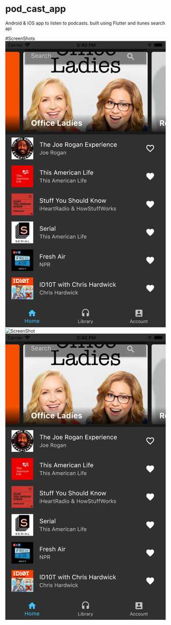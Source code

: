 # pod_cast_app
 Android & iOS app to listen to podcasts. built using Flutter and itunes search api
 
#ScreenShots
![image](podIOSHome.png)
![ScreenShot](https://raw.github.com/tanakaderoy/Flutter_PodCast/master/podiOSHome.png)
![iOS Home Page](/podIOSHome.png?raw=true "iOS Home Page")
